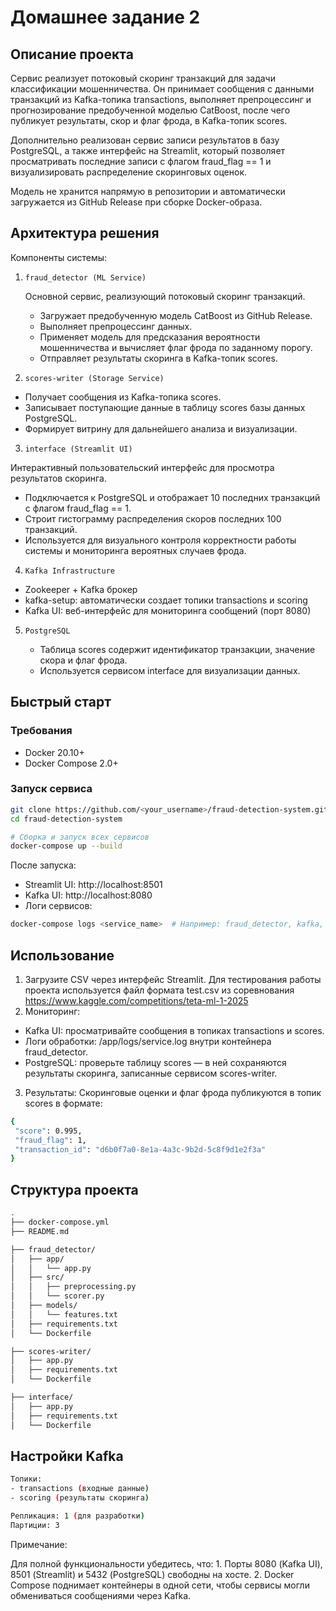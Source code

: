 # Домашнее задание 2

## Описание проекта

Сервис реализует потоковый скоринг транзакций для задачи классификации мошенничества. Он принимает сообщения с данными транзакций из Kafka-топика transactions, выполняет препроцессинг и прогнозирование предобученной моделью CatBoost, после чего публикует результаты, скор и флаг фрода, в Kafka-топик scores.

Дополнительно реализован сервис записи результатов в базу PostgreSQL, а также интерфейс на Streamlit, который позволяет просматривать последние записи с флагом fraud_flag == 1 и визуализировать распределение скоринговых оценок.

Модель не хранится напрямую в репозитории и автоматически загружается из GitHub Release при сборке Docker-образа.

## Архитектура решения

Компоненты системы:
1. ``` fraud_detector (ML Service) ```
   
   Основной сервис, реализующий потоковый скоринг транзакций.

	- Загружает предобученную модель CatBoost из GitHub Release.
	- Выполняет препроцессинг данных.
	- Применяет модель для предсказания вероятности мошенничества и вычисляет флаг фрода по заданному порогу.
	- Отправляет результаты скоринга в Kafka-топик scores.
  
3. ```scores-writer (Storage Service) ```
  - Получает сообщения из Kafka-топика scores.
  - Записывает поступающие данные в таблицу scores базы данных PostgreSQL.
  - Формирует витрину для дальнейшего анализа и визуализации.

3.  ``` interface (Streamlit UI) ```
   
Интерактивный пользовательский интерфейс для просмотра результатов скоринга.
   - Подключается к PostgreSQL и отображает 10 последних транзакций с флагом fraud_flag == 1.
   - Строит гистограмму распределения скоров последних 100 транзакций.
   - Используется для визуального контроля корректности работы системы и мониторинга вероятных случаев фрода.

4.  ``` Kafka Infrastructure ```
   - Zookeeper + Kafka брокер
   - kafka-setup: автоматически создает топики transactions и scoring
   - Kafka UI: веб-интерфейс для мониторинга сообщений (порт 8080)
     
5. ``` PostgreSQL ```
   
   - 	Таблица scores содержит идентификатор транзакции, значение скора и флаг фрода.
   - 	Используется сервисом interface для визуализации данных.

## Быстрый старт

### Требования

- Docker 20.10+
- Docker Compose 2.0+

### Запуск сервиса

 ```bash 
git clone https://github.com/<your_username>/fraud-detection-system.git
cd fraud-detection-system

# Сборка и запуск всех сервисов
docker-compose up --build
```

После запуска:

- Streamlit UI: http://localhost:8501
- Kafka UI: http://localhost:8080
- Логи сервисов:
 ```bash 
docker-compose logs <service_name>  # Например: fraud_detector, kafka, interface
```

## Использование

1. Загрузите CSV через интерфейс Streamlit. Для тестирования работы проекта используется файл формата test.csv из соревнования https://www.kaggle.com/competitions/teta-ml-1-2025
2. Мониторинг:
- Kafka UI: просматривайте сообщения в топиках transactions и scores.
- Логи обработки: /app/logs/service.log внутри контейнера fraud_detector.
- PostgreSQL: проверьте таблицу scores — в ней сохраняются результаты скоринга, записанные сервисом scores-writer.
3. Результаты:
Скоринговые оценки и флаг фрода публикуются в топик scores в формате:
 ```bash 
{
  "score": 0.995,
  "fraud_flag": 1,
  "transaction_id": "d6b0f7a0-8e1a-4a3c-9b2d-5c8f9d1e2f3a"
}
```
## Структура проекта
 ```bash 
.
├── docker-compose.yml                
├── README.md                         

├── fraud_detector/                    
│   ├── app/                           
│   │   └── app.py                    
│   ├── src/
│   │   ├── preprocessing.py           
│   │   └── scorer.py                 
│   ├── models/
│   │   └── features.txt              
│   ├── requirements.txt              
│   └── Dockerfile                   

├── scores-writer/                     
│   ├── app.py                        
│   ├── requirements.txt               
│   └── Dockerfile                     

├── interface/                       
│   ├── app.py                      
│   ├── requirements.txt               
│   └── Dockerfile                  

```

## Настройки Kafka

 ```bash 
Топики:
- transactions (входные данные)
- scoring (результаты скоринга)

Репликация: 1 (для разработки)
Партиции: 3
```

Примечание:

Для полной функциональности убедитесь, что:
	1.	Порты 8080 (Kafka UI), 8501 (Streamlit) и 5432 (PostgreSQL) свободны на хосте.
	2.	Docker Compose поднимает контейнеры в одной сети, чтобы сервисы могли обмениваться сообщениями через Kafka.
